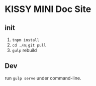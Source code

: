 # KISSY MINI Doc Site

## init

1. `tnpm install`
2. `cd ./m;git pull`
3. `gulp` rebuild

## Dev

run `gulp serve` under command-line.